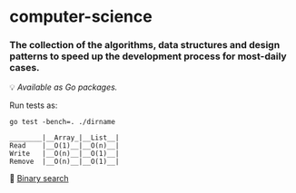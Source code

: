 # computer-science

### The collection of the algorithms, data structures and design patterns to speed up the development process for most-daily cases.

💡 _Available as Go packages._

Run tests as:
```
go test -bench=. ./dirname
```

```
________|__Array_|__List__|
Read	|__O(1)__|__O(n)__|
Write   |__O(n)__|__O(1)__|
Remove  |__O(n)__|__O(1)__|
```

📌 <a href="binary_search/binary_search.go">Binary search</a>
